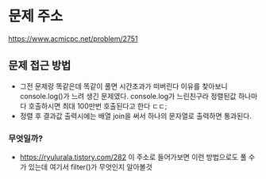 # 문제 주소 
https://www.acmicpc.net/problem/2751

## 문제 접근 방법
- 그전 문제랑 똑같은데 똑같이 풀면 시간초과가 떠버린다 이유를 찾아보니 console.log()가 느려 생긴 문제였다. console.log가 느린친구라 정렬된값 하나마다 호출하시면 최대 100만번 호출된다고 한다 ㄷㄷ;
- 정렬 후 결과값 출력시에는 배열 join을 써서 하나의 문자열로 출력하면 통과된다.

### 무엇일까?
- https://ryulurala.tistory.com/282 이 주소로 들어가보면 이런 방법으로도 풀 수가 있는데 여기서 filter()가 무엇인지 알아볼것 